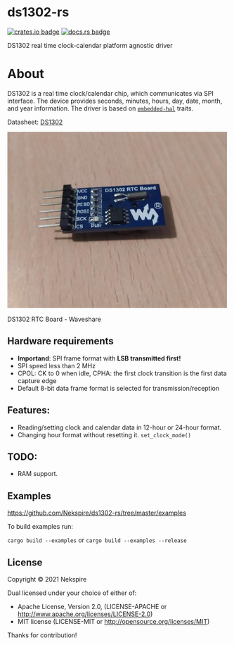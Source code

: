 # ds1302-rs

[![crates.io badge](https://img.shields.io/crates/v/ds1302.svg)](https://crates.io/crates/ds1302)
[![docs.rs badge](https://docs.rs/ds1302/badge.svg)](https://docs.rs/ds1302)


 DS1302 real time clock-calendar platform agnostic driver

 # About
 
 DS1302 is a real time clock/calendar chip, which communicates via SPI interface. The device provides seconds, minutes, hours, day, date, month, and year information.
 The driver is based on [`embedded-hal`] traits.

Datasheet: [DS1302](https://datasheets.maximintegrated.com/en/ds/DS1302.pdf)

![](images/ds1302_board.jpg) 
                        
DS1302 RTC Board - Waveshare
 
 [`embedded-hal`]: https://github.com/rust-embedded/embedded-hal

 
 ## Hardware requirements
 - **Importand**: SPI frame format with **LSB transmitted first!**
 - SPI speed less than 2 MHz
 - CPOL: CK to 0 when idle, CPHA: the first clock transition is the first data capture edge
 - Default 8-bit data frame format is selected for transmission/reception

## Features:

- Reading/setting clock and calendar data in 12-hour or 24-hour format.
- Changing hour format without resetting it. `set_clock_mode()`

## TODO:

- RAM support.

## Examples
https://github.com/Nekspire/ds1302-rs/tree/master/examples

 To build examples run:

`cargo build --examples` or `cargo build --examples --release`

 ## License

Copyright © 2021 Nekspire

Dual licensed under your choice of either of:

- Apache License, Version 2.0, (LICENSE-APACHE or http://www.apache.org/licenses/LICENSE-2.0)
- MIT license (LICENSE-MIT or http://opensource.org/licenses/MIT)


Thanks for contribution!